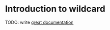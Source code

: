 # Introduction to wildcard

TODO: write [great documentation](http://jacobian.org/writing/what-to-write/)
